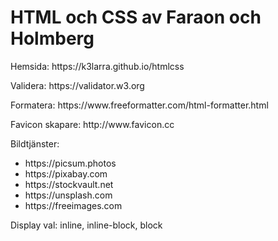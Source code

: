 <h1>HTML och CSS av Faraon och Holmberg</h1>
<p>Hemsida: https://k3larra.github.io/htmlcss</p>
<p>Validera: https://validator.w3.org</p>
<p>Formatera: https://www.freeformatter.com/html-formatter.html</p>
<p>Favicon skapare: http://www.favicon.cc</p>
<p>Bildtjänster:</p>
<ul>
 <li>https://picsum.photos</li>
 <li>https://pixabay.com</li>
 <li>https://stockvault.net</li>
 <li>https://unsplash.com</li>
 <li>https://freeimages.com</li>
</ul>
<p>Display val: inline, inline-block, block</p>
